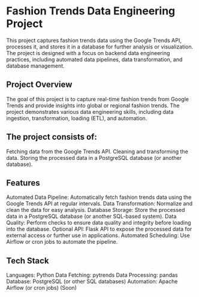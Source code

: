 # Fashion Trends Data Engineering Project
This project captures fashion trends data using the Google Trends API, processes it, and stores it in a database for further analysis or visualization. The project is designed with a focus on backend data engineering practices, including automated data pipelines, data transformation, and database management.


## Project Overview
The goal of this project is to capture real-time fashion trends from Google Trends and provide insights into global or regional fashion trends. The project demonstrates various data engineering skills, including data ingestion, transformation, loading (ETL), and automation.

## The project consists of:
Fetching data from the Google Trends API.
Cleaning and transforming the data.
Storing the processed data in a PostgreSQL database (or another database).

## Features
Automated Data Pipeline: Automatically fetch fashion trends data using the Google Trends API at regular intervals.
Data Transformation: Normalize and clean the data for easy analysis.
Database Storage: Store the processed data in a PostgreSQL database (or another SQL-based system).
Data Quality: Perform checks to ensure data quality and integrity before loading into the database.
Optional API: Flask API to expose the processed data for external access or further use in applications.
Automated Scheduling: Use Airflow or cron jobs to automate the pipeline.

## Tech Stack
Languages: Python
Data Fetching: pytrends
Data Processing: pandas
Database: PostgreSQL (or other SQL databases)
Automation: Apache Airflow (or cron jobs) (Soon)
